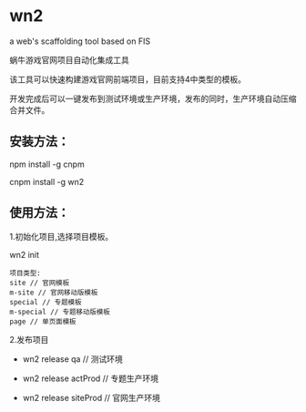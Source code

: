 # wn2
a web's scaffolding tool based on FIS

蜗牛游戏官网项目自动化集成工具


该工具可以快速构建游戏官网前端项目，目前支持4中类型的模板。

开发完成后可以一键发布到测试环境或生产环境，发布的同时，生产环境自动压缩合并文件。


## 安装方法：

npm install -g cnpm

cnpm install -g wn2


## 使用方法：


1.初始化项目,选择项目模板。

wn2 init 


	项目类型:
	site // 官网模板
	m-site // 官网移动版模板
	special // 专题模板
	m-special // 专题移动版模板
	page // 单页面模板


2.发布项目

- wn2 release qa // 测试环境

- wn2 release actProd // 专题生产环境

- wn2 release siteProd // 官网生产环境